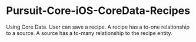 # Pursuit-Core-iOS-CoreData-Recipes
Using Core Data. User can save a recipe. A recipe has a to-one relationship to a source. A source has a to-many relationship to the recipe entity.
